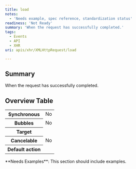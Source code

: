 ```yaml
---
title: load
notes:
  - 'Needs example, spec reference, standardization status'
readiness: 'Not Ready'
summary: 'When the request has successfully completed.'
tags:
  - Events
  - API
  - XHR
uri: apis/xhr/XMLHttpRequest/load

---
```

## Summary

When the request has successfully completed.

## Overview Table

<table class="wikitable">
<tr>
<th>
Synchronous

</th>
<td>
No

</td>
</tr>
<tr>
<th>
Bubbles

</th>
<td>
No

</td>
</tr>
<tr>
<th>
Target

</th>
<td>
</td>
</tr>
<tr>
<th>
Cancelable

</th>
<td>
No

</td>
</tr>
<tr>
<th>
Default action

</th>
<td>
</td>
</tr>
</table>
**Needs Examples**: This section should include examples.

